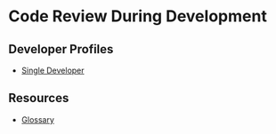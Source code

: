 # Code Review During Development

## Developer Profiles
* [Single Developer](flowcharts/lonecoder)

## Resources
* [Glossary](glossary)
